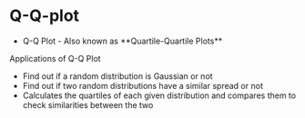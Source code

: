 # Q-Q-plot
<ul>
  <li>Q-Q Plot - Also known as **Quartile-Quartile Plots**</li>
</ul>
Applications of Q-Q Plot
<ul>
  <li>Find out if a random distribution is Gaussian or not</li>
  <li>Find out if two random distributions have a similar spread or not</li>
  <li>Calculates the quartiles of each given distribution and compares them to check similarities between the two</li>
</ul>
